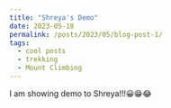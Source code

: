 ```yaml
---
title: "Shreya's Demo"
date: 2023-05-18
permalink: /posts/2023/05/blog-post-1/
tags:
  - cool posts
  - trekking
  - Mount Climbing
---
```

I am showing demo to Shreya!!!😀😁😂
